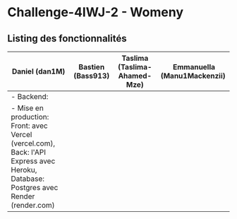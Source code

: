 # Challenge-4IWJ-2 - Womeny

## Listing des fonctionnalités

| Daniel (dan1M) | Bastien (Bass913) | Taslima (Taslima-Ahamed-Mze) | Emmanuella (Manu1Mackenzii) |
| --- | --- | --- | --- |
| - Backend:  | | | |
| - Mise en production: Front: avec Vercel (vercel.com), Back: l'API Express avec Heroku, Database: Postgres avec Render (render.com) | 
